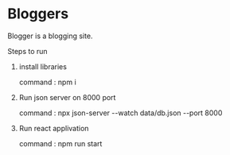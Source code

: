 # Bloggers
Blogger is a blogging site.

Steps to run
1. install libraries
   
    command : npm i
2. Run json server on 8000 port
   
     command : npx json-server --watch data/db.json --port 8000
3. Run react applivation

     command : npm run start
